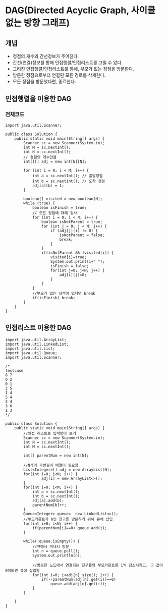 # DAG(Directed Acyclic Graph, 사이클 없는 방향 그래프)
## 개념
* 정점의 개수와 간선정보가 주어진다.
* 간선(연결)정보를 통해 인접행렬/인접리스트를 그릴 수 있다.
* 그려진 인접행렬/인접리스트를 통해, 부모가 없는 정점을 방문한다.
* 방문한 정점으로부터 연결된 모든 경로를 삭제한다.
* 모든 정점을 방문했다면, 종료한다.

## 인접행렬을 이용한 DAG
### 전체코드

    import java.util.Scanner;

    public class Solution {
    	public static void main(String[] args) {
	    	Scanner sc = new Scanner(System.in);
		    int M = sc.nextInt();
		    int N = sc.nextInt();
		    // 정점의 개수만큼
		    int[][] adj = new int[N][N];

		    for (int i = 0; i < M; i++) {
			    int a = sc.nextInt(); // 출발정점
			    int b = sc.nextInt(); // 도착 정점
			    adj[a][b] = 1;
	    	}
		
	    	boolean[] visited = new boolean[N];
	    	while (true) {
		    	boolean isFinish = true;
		    	// 모든 정점에 대해 검사
			    for (int i = 0; i < N; i++) {
			    	boolean isNotParent = true;
			    	for (int j = 0; j < N; j++) {
			    		if (adj[j][i] != 0) {
					    	isNotParent = false;
					    	break;
				    	}
			    	}
			    	if(isNotParent && !visited[i]) {
				    	visited[i]=true;
				    	System.out.print(i+" ");
				    	isFinish = false;
					    for(int j=0; j<N; j++) {
					    	adj[i][j]=0;
				    	}
				    }
			    }
			    //부모가 없는 녀석이 없다면 break
		    	if(isFinish) break;
	    	}
	    }
    }

## 인접리스트 이용한 DAG

    import java.util.ArrayList;
    import java.util.LinkedList;
    import java.util.List;
    import java.util.Queue;
    import java.util.Scanner;

    /*
    testcase
    8 7
    0 2
    0 1
    2 5
    1 4
    5 4
    3 4
    3 6
    1 3
    */

    public class Solution {
	    public static void main(String[] args) {
		    //인접 리스트로 입력받아 보기
		    Scanner sc = new Scanner(System.in);
		    int N = sc.nextInt();
		    int M = sc.nextInt();
		
		    int[] parentNum = new int[N];
		
		    //N개의 가변길이 배열이 필요함
		    List<Integer>[] adj = new ArrayList[N];
		    for(int i=0; i<N; i++) {
		    	    adj[i] = new ArrayList<>();
		    }
		    for(int i=0; i<M; i++) {
			    int a = sc.nextInt();
			    int b = sc.nextInt();
			    adj[a].add(b);
			    parentNum[b]++;
		    }
		    Queue<Integer> queue=  new LinkedList<>();
		    //부모카운트가 0인 친구를 방문하기 위해 큐에 삽입
		    for(int i=0; i<N; i++) {
			    if(parentNum[i]==0) queue.add(i);
		    }
		
		    while(!queue.isEmpty()) {
			    //큐에서 꺼내서 방문
			    int n = queue.poll();
			    System.out.println(n);
			
			    //방문한 노드에서 연결되는 친구들의 부모카운트를 1씩 감소시키고, 그 값이 0이되면 큐에 삽입함
			    for(int i=0; i<adj[n].size(); i++) {
				    if(--parentNum[adj[n].get(i)]==0)
					    queue.add(adj[n].get(i));
			    }
		    }
		
	    }
    }

